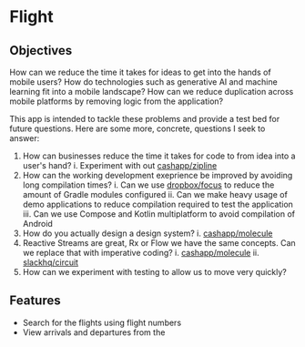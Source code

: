 # Flight

## Objectives

How can we reduce the time it takes for ideas to get into the hands of mobile users? How do technologies such as generative AI and machine learning fit into a mobile landscape? How can we reduce duplication across mobile platforms by removing logic from the application?

This app is intended to tackle these problems and provide a test bed for future questions. Here are some more, concrete, questions I seek to answer:

1. How can businesses reduce the time it takes for code to from idea into a user's hand? 
    i. Experiment with out [cashapp/zipline](https://github.com/cashapp/zipline)
2. How can the working development exeprience be improved by avoiding long compilation times?
    i. Can we use [dropbox/focus](https://github.com/dropbox/focus) to reduce the amount of Gradle modules configured
    ii. Can we make heavy usage of demo applications to reduce compilation required to test the application
    iii. Can we use Compose and Kotlin multiplatform to avoid compilation of Android
3. How do you actually design a design system?
   i. [cashapp/molecule](https://github.com/cashapp/redwood)
4. Reactive Streams are great, Rx or Flow we have the same concepts. Can we replace that with imperative coding?
    i. [cashapp/molecule](https://github.com/cashapp/molecule)
    ii. [slackhq/circuit](https://github.com/slackhq/circuit)
5. How can we experiment with testing to allow us to move very quickly?

## Features

- Search for the flights using flight numbers
- View arrivals and departures from the